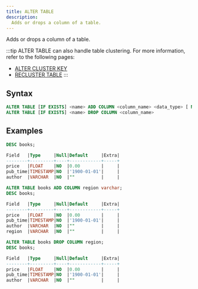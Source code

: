 ```yaml
---
title: ALTER TABLE
description:
  Adds or drops a column of a table.
---
```


Adds or drops a column of a table.

:::tip
ALTER TABLE can also handle table clustering. For more information, refer to the following pages:

- [ALTER CLUSTER KEY](../70-clusterkey/dml-alter-cluster-key.md)
- [RECLUSTER TABLE](../70-clusterkey/dml-recluster-table.md)
:::

## Syntax

```sql
ALTER TABLE [IF EXISTS] <name> ADD COLUMN <column_name> <data_type> [ NOT NULL | NULL] [ { DEFAULT <expr> }]
ALTER TABLE [IF EXISTS] <name> DROP COLUMN <column_name>
```

## Examples

```sql
DESC books;

Field   |Type     |Null|Default     |Extra|
--------+---------+----+------------+-----+
price   |FLOAT    |NO  |0.00        |     |
pub_time|TIMESTAMP|NO  |'1900-01-01'|     |
author  |VARCHAR  |NO  |""          |     |

ALTER TABLE books ADD COLUMN region varchar;
DESC books;

Field   |Type     |Null|Default     |Extra|
--------+---------+----+------------+-----+
price   |FLOAT    |NO  |0.00        |     |
pub_time|TIMESTAMP|NO  |'1900-01-01'|     |
author  |VARCHAR  |NO  |""          |     |
region  |VARCHAR  |NO  |""          |     |

ALTER TABLE books DROP COLUMN region;
DESC books;

Field   |Type     |Null|Default     |Extra|
--------+---------+----+------------+-----+
price   |FLOAT    |NO  |0.00        |     |
pub_time|TIMESTAMP|NO  |'1900-01-01'|     |
author  |VARCHAR  |NO  |""          |     |
```